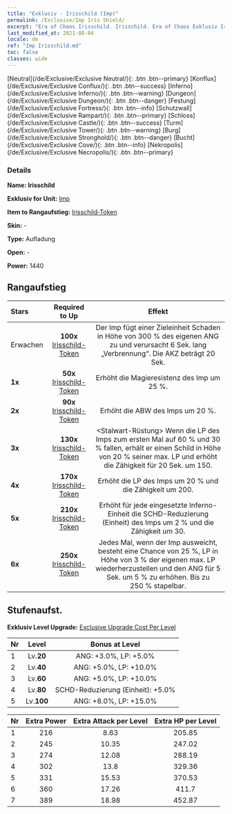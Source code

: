 ```yaml
---
title: "Exklusiv - Irisschild (Imp)"
permalink: /Exclusive/Imp Iris Shield/
excerpt: "Era of Chaos Irisschild. Irisschild. Era of Chaos Exklusiv Irisschild. Imp Exklusiv."
last_modified_at: 2021-08-04
locale: de
ref: "Imp Irisschild.md"
toc: false
classes: wide
---
```

 [Neutral](/de/Exclusive/Exclusive Neutral/){: .btn .btn--primary} [Konflux](/de/Exclusive/Exclusive Conflux/){: .btn .btn--success} [Inferno](/de/Exclusive/Exclusive Inferno/){: .btn .btn--warning} [Dungeon](/de/Exclusive/Exclusive Dungeon/){: .btn .btn--danger} [Festung](/de/Exclusive/Exclusive Fortress/){: .btn .btn--info} [Schutzwall](/de/Exclusive/Exclusive Rampart/){: .btn .btn--primary} [Schloss](/de/Exclusive/Exclusive Castle/){: .btn .btn--success} [Turm](/de/Exclusive/Exclusive Tower/){: .btn .btn--warning} [Burg](/de/Exclusive/Exclusive Stronghold/){: .btn .btn--danger} [Bucht](/de/Exclusive/Exclusive Cove/){: .btn .btn--info} [Nekropolis](/de/Exclusive/Exclusive Necropolis/){: .btn .btn--primary} 

### Details
 **Name: Irisschild** 

 **Exklusiv for Unit:** [Imp](/de/units/Imp/) 

 **Item to Rangaufstieg:** [Irisschild-Token](/ItemsDE/con_913/)

 **Skin:** -

 **Type:** Aufladung

 **Open:** -

 **Power:** 1440

## Rangaufstieg

  |     Stars    |  Required to Up | Effekt |
  |:-------------|:---------------:|:---------------:|
  |  Erwachen  | **100x** [Irisschild-Token](/ItemsDE/con_913/) | <Flammenzunge> Der Imp fügt einer Zieleinheit Schaden in Höhe von 300 % des eigenen ANG zu und verursacht 6 Sek. lang „Verbrennung“. Die AKZ beträgt 20 Sek. |
  | **1x** <i class="fas fa-star"/> | **50x** [Irisschild-Token](/ItemsDE/con_913/) | Erhöht die Magieresistenz des Imp um 25 %. |
  | **2x** <i class="fas fa-star"/> | **90x** [Irisschild-Token](/ItemsDE/con_913/) | Erhöht die ABW des Imps um 20 %. |
  | **3x** <i class="fas fa-star"/> | **130x** [Irisschild-Token](/ItemsDE/con_913/) | <Stalwart-Rüstung> Wenn die LP des Imps zum ersten Mal auf 60 % und 30 % fallen, erhält er einen Schild in Höhe von 20 % seiner max. LP und erhöht die Zähigkeit für 20 Sek. um 150. |
  | **4x** <i class="fas fa-star"/> | **170x** [Irisschild-Token](/ItemsDE/con_913/) | Erhöht die LP des Imps um 20 % und die Zähigkeit um 200. |
  | **5x** <i class="fas fa-star"/> | **210x** [Irisschild-Token](/ItemsDE/con_913/) | Erhöht für jede eingesetzte Inferno-Einheit die SCHD-Reduzierung (Einheit) des Imps um 2 % und die Zähigkeit um 30. |
  | **6x** <i class="fas fa-star"/> | **250x** [Irisschild-Token](/ItemsDE/con_913/) | <Flexible Form> Jedes Mal, wenn der Imp ausweicht, besteht eine Chance von 25 %, LP in Höhe von 3 % der eigenen max. LP wiederherzustellen und den ANG für 5 Sek. um 5 % zu erhöhen. Bis zu 250 % stapelbar. |


## Stufenaufst.
 **Exklusiv Level Upgrade:** [Exclusive Upgrade Cost Per Level](/Exclusive/ExclusiveUpgradeCostPerLevel/)

  |  Nr  |   Level  | Bonus at Level |
  |:-----|:--------:|:--------------:|
  | 1 | Lv.**20** | ANG: +3.0%, LP: +5.0% |
  | 2 | Lv.**40** | ANG: +5.0%, LP: +10.0% |
  | 3 | Lv.**60** | ANG: +5.0%, LP: +10.0% |
  | 4 | Lv.**80** | SCHD-Reduzierung (Einheit): +5.0% |
  | 5 | Lv.**100** | ANG: +8.0%, LP: +15.0% |


  |  Nr  |  Extra Power | Extra Attack per Level | Extra HP per Level |
  |:-----|:--------:|:--------:|:--------:|
  | 1 | 216 | 8.63 | 205.85 |
  | 2 | 245 | 10.35 | 247.02 |
  | 3 | 274 | 12.08 | 288.19 |
  | 4 | 302 | 13.8 | 329.36 |
  | 5 | 331 | 15.53 | 370.53 |
  | 6 | 360 | 17.26 | 411.7 |
  | 7 | 389 | 18.98 | 452.87 |


